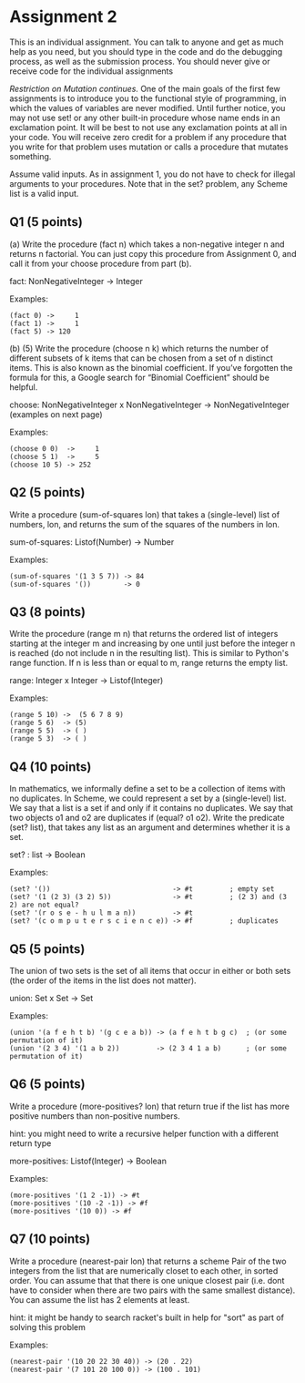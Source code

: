 # Assignment 2

This is an individual assignment.  You can talk to anyone and get as much help as you need, but you should type in the code and do the debugging process, as well as the submission process.  You should never give or receive code for the individual assignments

*Restriction on Mutation continues.*  One of the main goals of the first few assignments is to introduce you to the functional style of programming, in which the values of variables are never modified.  Until further notice, you may not use set! or any other built-in procedure whose name ends in an exclamation point.  It will be best to not use any exclamation points at all in your code.  You will receive zero credit for a problem if any procedure that you write for that problem uses mutation or calls a procedure that mutates something.  	
	
Assume valid inputs.  As in assignment 1, you do not have to check for illegal arguments to your procedures.  Note that in the set? problem, any Scheme list is a valid input.

## Q1 (5 points) 

(a) Write the procedure (fact n) which takes a non-negative integer n and returns n factorial.  You can just copy this procedure from Assignment 0, and call it from your choose procedure from part (b).

fact:  NonNegativeInteger -> Integer

Examples:

    (fact 0) ->     1
    (fact 1) ->     1
    (fact 5) -> 120

(b) (5) Write the procedure (choose n k) which returns the number of different subsets of k items that can be chosen from a set of n distinct items.  This is also known as the binomial coefficient.  If you’ve forgotten the formula for this, a Google search for “Binomial Coefficient” should be helpful.  

choose:  NonNegativeInteger x NonNegativeInteger -> NonNegativeInteger  (examples on next page)
 
Examples:

    (choose 0 0)  ->     1
    (choose 5 1)  ->     5
    (choose 10 5) -> 252 

## Q2 (5 points) 

Write a procedure (sum-of-squares lon) that takes a (single-level) list of numbers, lon, and returns the sum of the squares of the numbers in lon.

sum-of-squares:  Listof(Number) -> Number

Examples:

    (sum-of-squares '(1 3 5 7)) -> 84
    (sum-of-squares '())        -> 0


## Q3 (8 points) 

Write the procedure (range m n) that returns the ordered list of integers starting at the integer m and increasing by one until just before the integer n is reached (do not include n in the resulting list).  This is similar to Python's range function.  If n is less than or equal to m, range returns the empty list. 
  
range:  Integer x Integer -> Listof(Integer)

Examples:

    (range 5 10) ->  (5 6 7 8 9)
    (range 5 6)  -> (5)
    (range 5 5)  -> ( )
    (range 5 3)  -> ( )

## Q4 (10 points)

In mathematics, we informally define a set to be a collection of items with no duplicates.  In Scheme, we could represent a set by a (single-level) list.  We say that a list is a set if and only if it contains no duplicates.  We say that two objects o1 and o2 are duplicates if (equal? o1 o2).  Write the predicate (set? list), that takes any list as an argument and determines whether it is a set.

set? : list -> Boolean

Examples:

    (set? '())                              -> #t         ; empty set
    (set? '(1 (2 3) (3 2) 5))               -> #t         ; (2 3) and (3 2) are not equal?
    (set? '(r o s e - h u l m a n))         -> #t
    (set? '(c o m p u t e r s c i e n c e)) -> #f         ; duplicates

## Q5 (5 points) 

The union of two sets is the set of all items that occur in either or both sets (the order of the items in the list does not matter).

union:  Set x Set -> Set

Examples:

    (union '(a f e h t b) '(g c e a b)) -> (a f e h t b g c)  ; (or some permutation of it)
    (union '(2 3 4) '(1 a b 2))         -> (2 3 4 1 a b)      ; (or some permutation of it)

## Q6 (5 points)

Write a procedure (more-positives? lon) that return true if the list has more positive numbers than non-positive numbers.

hint: you might need to write a recursive helper function with a different return type

more-positives: Listof(Integer) -> Boolean

Examples:

    (more-positives '(1 2 -1)) -> #t
    (more-positives '(10 -2 -1)) -> #f
    (more-positives '(10 0)) -> #f

## Q7 (10 points)

Write a procedure (nearest-pair lon) that returns a scheme Pair of the two integers from the list that are numerically closet to each other, in sorted order.  You can assume that that there is one unique closest pair (i.e. dont have to consider when there are two pairs with the same smallest distance).  You can assume the list has 2 elements at least.

hint: it might be handy to search racket's built in help for "sort" as part of solving this problem

Examples:

    (nearest-pair '(10 20 22 30 40)) -> (20 . 22)
    (nearest-pair '(7 101 20 100 0)) -> (100 . 101)
